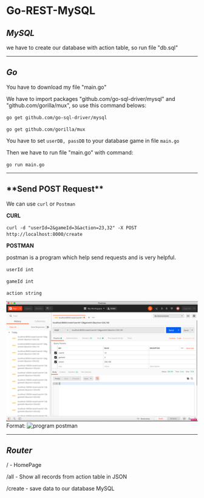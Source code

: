 # Go-REST-MySQL

## **_MySQL_**

we have to create our database with action table, so run file "db.sql"

---

## **_Go_**

You have to download my file "main.go"

We have to import packages "github.com/go-sql-driver/mysql" and "github.com/gorilla/mux", so use this command belows:

`go get github.com/go-sql-driver/mysql`

`go get github.com/gorilla/mux`

You have to set `userDB, passDB` to your database game in file `main.go`

Then we have to run file "main.go" with command:

`go run main.go`

---

## \***\*Send POST Request\*\***

We can use `curl` or `Postman`

**CURL**

`curl -d "userId=2&gameId=3&action=23,32" -X POST http://localhost:8000/create`

**POSTMAN**

postman is a program which help send requests and is very helpful.

`userId int`

`gameId int`

`action string`

![postman](/image/postman.png)
Format: ![program postman](url)

---

## **_Router_**

/ - HomePage

/all - Show all records from action table in JSON

/create - save data to our database MySQL
